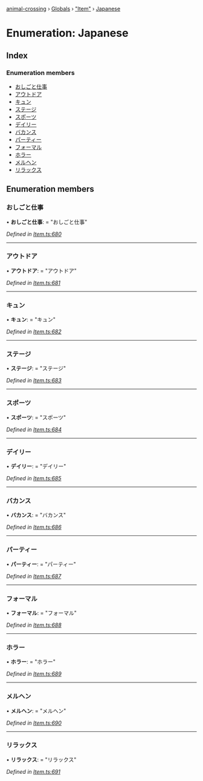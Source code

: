 [animal-crossing](../README.md) › [Globals](../globals.md) › ["Item"](../modules/_item_.md) › [Japanese](_item_.japanese.md)

# Enumeration: Japanese

## Index

### Enumeration members

* [おしごと仕事](_item_.japanese.md#おしごと仕事)
* [アウトドア](_item_.japanese.md#アウトドア)
* [キュン](_item_.japanese.md#キュン)
* [ステージ](_item_.japanese.md#ステージ)
* [スポーツ](_item_.japanese.md#スポーツ)
* [デイリー](_item_.japanese.md#デイリー)
* [バカンス](_item_.japanese.md#バカンス)
* [パーティー](_item_.japanese.md#パーティー)
* [フォーマル](_item_.japanese.md#フォーマル)
* [ホラー](_item_.japanese.md#ホラー)
* [メルヘン](_item_.japanese.md#メルヘン)
* [リラックス](_item_.japanese.md#リラックス)

## Enumeration members

###  おしごと仕事

• **おしごと仕事**: = "おしごと仕事"

*Defined in [Item.ts:680](https://github.com/Norviah/animal-crossing/blob/e332c53/module/types/Item.ts#L680)*

___

###  アウトドア

• **アウトドア**: = "アウトドア"

*Defined in [Item.ts:681](https://github.com/Norviah/animal-crossing/blob/e332c53/module/types/Item.ts#L681)*

___

###  キュン

• **キュン**: = "キュン"

*Defined in [Item.ts:682](https://github.com/Norviah/animal-crossing/blob/e332c53/module/types/Item.ts#L682)*

___

###  ステージ

• **ステージ**: = "ステージ"

*Defined in [Item.ts:683](https://github.com/Norviah/animal-crossing/blob/e332c53/module/types/Item.ts#L683)*

___

###  スポーツ

• **スポーツ**: = "スポーツ"

*Defined in [Item.ts:684](https://github.com/Norviah/animal-crossing/blob/e332c53/module/types/Item.ts#L684)*

___

###  デイリー

• **デイリー**: = "デイリー"

*Defined in [Item.ts:685](https://github.com/Norviah/animal-crossing/blob/e332c53/module/types/Item.ts#L685)*

___

###  バカンス

• **バカンス**: = "バカンス"

*Defined in [Item.ts:686](https://github.com/Norviah/animal-crossing/blob/e332c53/module/types/Item.ts#L686)*

___

###  パーティー

• **パーティー**: = "パーティー"

*Defined in [Item.ts:687](https://github.com/Norviah/animal-crossing/blob/e332c53/module/types/Item.ts#L687)*

___

###  フォーマル

• **フォーマル**: = "フォーマル"

*Defined in [Item.ts:688](https://github.com/Norviah/animal-crossing/blob/e332c53/module/types/Item.ts#L688)*

___

###  ホラー

• **ホラー**: = "ホラー"

*Defined in [Item.ts:689](https://github.com/Norviah/animal-crossing/blob/e332c53/module/types/Item.ts#L689)*

___

###  メルヘン

• **メルヘン**: = "メルヘン"

*Defined in [Item.ts:690](https://github.com/Norviah/animal-crossing/blob/e332c53/module/types/Item.ts#L690)*

___

###  リラックス

• **リラックス**: = "リラックス"

*Defined in [Item.ts:691](https://github.com/Norviah/animal-crossing/blob/e332c53/module/types/Item.ts#L691)*
